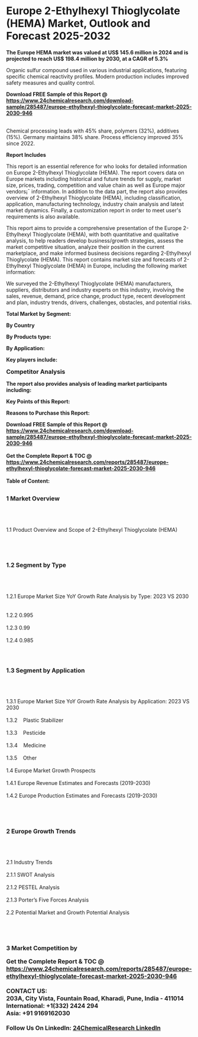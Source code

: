 <h1>Europe 2-Ethylhexyl Thioglycolate (HEMA) Market, Outlook and Forecast 2025-2032</h1><p><strong>The Europe HEMA market was valued at US$ 145.6 million in 2024 and is projected to reach US$ 198.4 million by 2030, at a CAGR of 5.3%</strong></p><p>
</p><p>Organic sulfur compound used in various industrial applications, featuring specific chemical reactivity profiles. Modern production includes improved safety measures and quality control.</p><div><b>Download FREE Sample of this Report @ 
            <a href="https://www.24chemicalresearch.com/download-sample/285487/europe-ethylhexyl-thioglycolate-forecast-market-2025-2030-946">
            https://www.24chemicalresearch.com/download-sample/285487/europe-ethylhexyl-thioglycolate-forecast-market-2025-2030-946</a></b></div><br><p>
Chemical processing leads with 45% share, polymers (32%), additives (15%). Germany maintains 38% share. Process efficiency improved 35% since 2022.</p><p>
</p><p><strong>Report Includes</strong></p><p>
</p><p>This report is an essential reference for who looks for detailed information on Europe 2-Ethylhexyl Thioglycolate (HEMA). The report covers data on Europe markets including historical and future trends for supply, market size, prices, trading, competition and value chain as well as Europe major vendors¡¯ information. In addition to the data part, the report also provides overview of 2-Ethylhexyl Thioglycolate (HEMA), including classification, application, manufacturing technology, industry chain analysis and latest market dynamics. Finally, a customization report in order to meet user's requirements is also available.</p><p>
</p><p>This report aims to provide a comprehensive presentation of the Europe 2-Ethylhexyl Thioglycolate (HEMA), with both quantitative and qualitative analysis, to help readers develop business/growth strategies, assess the market competitive situation, analyze their position in the current marketplace, and make informed business decisions regarding 2-Ethylhexyl Thioglycolate (HEMA). This report contains market size and forecasts of 2-Ethylhexyl Thioglycolate (HEMA) in Europe, including the following market information:</p><p>
We surveyed the 2-Ethylhexyl Thioglycolate (HEMA) manufacturers, suppliers, distributors and industry experts on this industry, involving the sales, revenue, demand, price change, product type, recent development and plan, industry trends, drivers, challenges, obstacles, and potential risks.</p><p>
</p><p><strong>Total Market by Segment:</strong></p><p>
<strong>By Country</strong></p><p>
</p><p>
<strong>By Products type:</strong></p><p>
</p><p>
<strong>By Application:</strong></p><p>
</p><p>
<strong>Key players include:</strong></p><p>
</p><p>
</p><p><strong style="font-size:16px">Competitor Analysis</strong></p><p>
</p><p><strong>The report also provides analysis of leading market participants including:</strong></p><p>
</p><p>
</p><p><strong>Key Points of this Report:</strong></p><p>
</p><p>
</p><p><strong>Reasons to Purchase this Report:</strong></p><p>
</p><div><b>Download FREE Sample of this Report @ 
            <a href="https://www.24chemicalresearch.com/download-sample/285487/europe-ethylhexyl-thioglycolate-forecast-market-2025-2030-946">
            https://www.24chemicalresearch.com/download-sample/285487/europe-ethylhexyl-thioglycolate-forecast-market-2025-2030-946</a></b></div><br><div><b>Get the Complete Report & TOC @ 
            <a href="https://www.24chemicalresearch.com/reports/285487/europe-ethylhexyl-thioglycolate-forecast-market-2025-2030-946">
            https://www.24chemicalresearch.com/reports/285487/europe-ethylhexyl-thioglycolate-forecast-market-2025-2030-946</a></b></div><br>
            <b>Table of Content:</b><p><h2><span style="font-size:16px"><strong>1 Market Overview&nbsp;&nbsp; &nbsp;</strong></span></h2><br />
<br />
<p>1.1 Product Overview and Scope of 2-Ethylhexyl Thioglycolate (HEMA)&nbsp;</p><br />
<br />
<h2><strong><span style="font-size:16px">1.2 Segment by Type&nbsp;&nbsp; &nbsp;</span></strong></h2><br />
<br />
<p>1.2.1 Europe Market Size YoY Growth Rate Analysis by Type: 2023 VS 2030&nbsp;&nbsp; &nbsp;<br /><br />
1.2.2 0.995&nbsp;&nbsp; &nbsp;<br /><br />
1.2.3 0.99<br /><br />
1.2.4 0.985<br /><br />
<br />
<h2><span style="font-size:16px"><strong>1.3 Segment by Application&nbsp;&nbsp;</strong></span></h2><br />
<br />
<p>1.3.1 Europe Market Size YoY Growth Rate Analysis by Application: 2023 VS 2030&nbsp;&nbsp; &nbsp;<br /><br />
1.3.2&nbsp;&nbsp; &nbsp;Plastic Stabilizer<br /><br />
1.3.3&nbsp;&nbsp; &nbsp;Pesticide<br /><br />
1.3.4&nbsp;&nbsp; &nbsp;Medicine<br /><br />
1.3.5&nbsp;&nbsp; &nbsp;Other<br /><br />
1.4 Europe Market Growth Prospects&nbsp;&nbsp; &nbsp;<br /><br />
1.4.1 Europe Revenue Estimates and Forecasts (2019-2030)&nbsp;&nbsp; &nbsp;<br /><br />
1.4.2 Europe Production Estimates and Forecasts (2019-2030)&nbsp;&nbsp;</p><br />
<br />
<h2><span style="font-size:16px"><strong>2 Europe Growth Trends&nbsp;&nbsp; &nbsp;</strong></span></h2><br />
<br />
<p>2.1 Industry Trends&nbsp;&nbsp; &nbsp;<br /><br />
2.1.1 SWOT Analysis&nbsp;&nbsp; &nbsp;<br /><br />
2.1.2 PESTEL Analysis&nbsp;&nbsp; &nbsp;<br /><br />
2.1.3 Porter&rsquo;s Five Forces Analysis&nbsp;&nbsp; &nbsp;<br /><br />
2.2 Potential Market and Growth Potential Analysis&nbsp;&nbsp; &nbsp;</p><br />
<br />
<h2><span style="font-size:16px"><strong>3 Market Competition by</p><div><b>Get the Complete Report & TOC @ 
            <a href="https://www.24chemicalresearch.com/reports/285487/europe-ethylhexyl-thioglycolate-forecast-market-2025-2030-946">
            https://www.24chemicalresearch.com/reports/285487/europe-ethylhexyl-thioglycolate-forecast-market-2025-2030-946</a></b></div><br><b>CONTACT US:</b><br>
            203A, City Vista, Fountain Road, Kharadi, Pune, India - 411014<br>
            International: +1(332) 2424 294<br>
            Asia: +91 9169162030 <br><br>
            Follow Us On LinkedIn: <a href="https://www.linkedin.com/company/24chemicalresearch/">24ChemicalResearch LinkedIn</a>